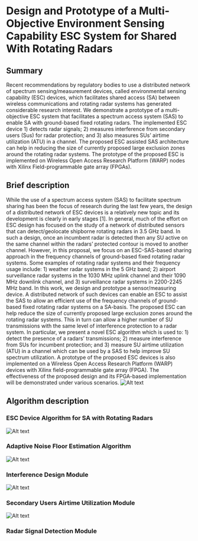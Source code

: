 # Design and Prototype of a Multi-Objective Environment Sensing Capability ESC System for Shared With Rotating Radars
## Summary 
Recent recommendations by regulatory bodies to use a distributed network of spectrum sensing/measurement devices, called environmental sensing capability (ESC) devices, which facilitates shared access (SA) between wireless communications and rotating radar systems has generated considerable research interest. We demonstrate a prototype of a multi-objective ESC system that facilitates a spectrum access system (SAS) to enable SA with ground-based fixed rotating radars. The implemented ESC device 1) detects radar signals; 2) measures interference from secondary users (Sus) for radar protection; and 3) also measures SUs’ airtime utilization (ATU) in a channel. The proposed ESC assisted SAS architecture can help in reducing the size of currently proposed large exclusion zones around the rotating radar systems. The prototype of the proposed ESC is implemented on Wireless Open Access Research Platform (WARP) nodes with Xilinx Field-programmable gate array (FPGAs).
## Brief description
While the use of a spectrum access system (SAS) to facilitate spectrum sharing has been the focus of research during the last few years, the design of a distributed network of ESC devices is a relatively new topic and its development is clearly in early stages [1]. In general, much of the effort on ESC design has focused on the study of a network of distributed sensors that can detect/geolocate shipborne rotating radars in 3.5 GHz band. In such a design, once an incumbent radar is detected then any SU active on the same channel within the radars’ protected contour is moved to another channel. However, in this proposal, we focus on an ESC-SAS-based sharing approach in the frequency channels of ground-based fixed rotating radar systems. Some examples of rotating radar systems and their frequency usage include: 1) weather radar systems in the 5 GHz band; 2) airport surveillance radar systems in the 1030 MHz uplink channel and their 1090 MHz downlink channel, and 3) surveillance radar systems in 2200-2245 MHz band. In this work, we design and prototype a sensor/measuring device. A distributed network of such devices can enable an ESC to assist the SAS to allow an efficient use of the frequency channels of ground-based fixed rotating radar systems on a SA-basis. The proposed ESC can help reduce the size of currently proposed large exclusion zones around the rotating radar systems. This in turn can allow a higher number of SU transmissions with the same level of interference protection to a radar system. In particular, we present a novel ESC algorithm which is used to: 1) detect the presence of a radars’ transmissions; 2) measure interference from SUs for incumbent protection; and 3) measure SU airtime utilization (ATU) in a channel which can be used by a SAS to help improve SU spectrum utilization. A prototype of the proposed ESC devices is also implemented on a Wireless Open Access Research Platform (WARP) devices with Xilinx field-programmable gate array (FPGA). The effectiveness of the proposed design and its FPGA-based implementation will be demonstrated under various scenarios.
![Alt text](https://user-images.githubusercontent.com/24733570/32942167-813b61d6-cb88-11e7-85d3-1ca753aff580.png)
## Algorithm description
### ESC Device Algorithm for SA with Rotating Radars
![Alt text](https://user-images.githubusercontent.com/24733570/32941929-bb5818d8-cb87-11e7-9295-7bff1511ca4d.png)
### Adaptive Noise Floor Estimation Algorithm 
![Alt text](https://user-images.githubusercontent.com/24733570/32942342-0e55022a-cb89-11e7-9aca-c442a2344f5a.png)
### Interference Design Module
![Alt text](https://user-images.githubusercontent.com/24733570/32942343-0e69a7de-cb89-11e7-8f1c-85b508e18137.png)
### Secondary Users Airtime Utilization Module
![Alt text](https://user-images.githubusercontent.com/24733570/32942344-0e7cf99c-cb89-11e7-9c19-a06d5bccd81b.png)
### Radar Signal Detection Module
